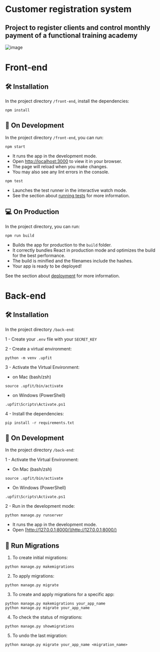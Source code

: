 # Customer registration system

## Project to register clients and control monthly payment of a functional training academy

![image](https://user-images.githubusercontent.com/113925909/230952733-3c007b6e-9e1d-44c6-ba10-0f9a0679983f.png)

# Front-end

## 🛠️ Installation

In the project directory `/front-end`, install the dependencies:
```
npm install
```

## 🌱 On Development

In the project directory `/front-end`, you can run:
```
npm start
```

- It runs the app in the development mode.
- Open [http://localhost:3000](http://localhost:3000) to view it in your browser.
- The page will reload when you make changes.
- You may also see any lint errors in the console.

```
npm test
```

- Launches the test runner in the interactive watch mode.
- See the section about [running tests](https://facebook.github.io/create-react-app/docs/running-tests) for more information.


## 💻 On Production

In the project directory, you can run:
```
npm run build
```

- Builds the app for production to the `build` folder.
- It correctly bundles React in production mode and optimizes the build for the best performance.
- The build is minified and the filenames include the hashes.
- Your app is ready to be deployed!

See the section about [deployment](https://facebook.github.io/create-react-app/docs/deployment) for more information.


# Back-end

## 🛠️ Installation

In the project directory `/back-end`:

1 - Create your `.env` file with your `SECRET_KEY`

2 - Create a virtual environment:
```
python -m venv .upfit
```

3 - Activate the Virtual Environment:

- on Mac (bash/zsh)
```
source .upfit/bin/activate
```

- on Windows (PowerShell)
```
.upfit\Scripts\Activate.ps1
```

4 - Install the dependencies:
```
pip install -r requirements.txt
```

## 🌱 On Development

In the project directory `/back-end`:

1 - Activate the Virtual Environment:

- On Mac (bash/zsh)
```
source .upfit/bin/activate
```

- On Windows (PowerShell)
```
.upfit\Scripts\Activate.ps1
```

2 - Run in the development mode:
```
python manage.py runserver
```

- It runs the app in the development mode.
- Open [http://127.0.0.1:8000/](http://127.0.0.1:8000/)


## 🌱 Run Migrations

1. To create initial migrations:
```
python manage.py makemigrations
```

2. To apply migrations:
```
python manage.py migrate
```

3. To create and apply migrations for a specific app:
```
python manage.py makemigrations your_app_name
python manage.py migrate your_app_name
```

4. To check the status of migrations:
```
python manage.py showmigrations
```

5. To undo the last migration:
```
python manage.py migrate your_app_name <migration_name>
```